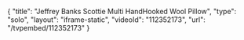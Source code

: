 {
    "title": "Jeffrey Banks Scottie Multi HandHooked Wool Pillow",
    "type": "solo",
    "layout": "iframe-static",
    "videoId": "112352173",
    "url": "\/tvpembed\/112352173"
}